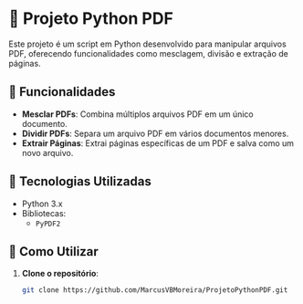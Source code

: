 # 🐍 Projeto Python PDF

Este projeto é um script em Python desenvolvido para manipular arquivos PDF, oferecendo funcionalidades como mesclagem, divisão e extração de páginas.

## 📌 Funcionalidades

- **Mesclar PDFs**: Combina múltiplos arquivos PDF em um único documento.
- **Dividir PDFs**: Separa um arquivo PDF em vários documentos menores.
- **Extrair Páginas**: Extrai páginas específicas de um PDF e salva como um novo arquivo.

## 🧰 Tecnologias Utilizadas

- Python 3.x
- Bibliotecas:
  - `PyPDF2`

## 🚀 Como Utilizar

1. **Clone o repositório**:
   ```bash
   git clone https://github.com/MarcusVBMoreira/ProjetoPythonPDF.git
